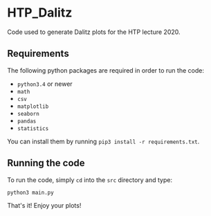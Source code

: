 # HTP_Dalitz
Code used to generate Dalitz plots for the HTP lecture 2020.

## Requirements

The following python packages are required in order to run the code:

- `python3.4` or newer
- `math`
- `csv`
- `matplotlib`
- `seaborn`
- `pandas`
- `statistics`

You can install them by running `pip3 install -r requirements.txt`.

## Running the code

To run the code, simply `cd` into the `src` directory and type:

`python3 main.py`

That's it! Enjoy your plots!